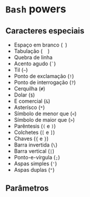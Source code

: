 # `Bash` powers

## Caracteres especiais

- Espaço em branco (` `)
- Tabulação (`	`)
- Quebra de linha
- Acento agudo (`` ` ``)
- Til (`~`)
- Ponto de exclamação (`!`)
- Ponto de interrogação (`?`)
- Cerquilha (`#`)
- Dolar (`$`)
- E comercial (`&`)
- Asterísco (`*`)
- Símbolo de menor que (`<`)
- Símbolo de maior que (`>`)
- Parêntesis (`(` e `)`)
- Colchetes (`[` e `]`)
- Chaves (`{` e `}`)
- Barra invertida (`\`)
- Barra vertical (`|`)
- Ponto-e-vírgula (`;`)
- Aspas simples (`'`)
- Aspas duplas (`"`)

## Parâmetros
